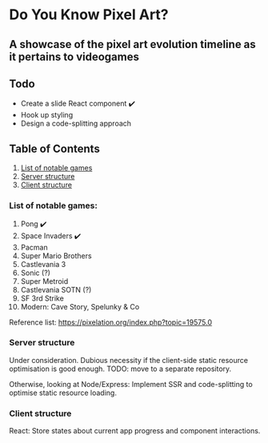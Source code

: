 # Do You Know Pixel Art?

## A showcase of the pixel art evolution timeline as it pertains to videogames

## Todo

- Create a slide React component ✔️
- Hook up styling
- Design a code-splitting approach

## Table of Contents

1. [List of notable games](https://github.com/Doesntmeananything/do-you-know-pixel-art#list-of-notable-games)
2. [Server structure](https://github.com/Doesntmeananything/do-you-know-pixel-art#server-structure)
3. [Client structure](https://github.com/Doesntmeananything/do-you-know-pixel-art#client-structure)

### List of notable games:

1. Pong ✔️
2. Space Invaders ✔️
3. Pacman
4. Super Mario Brothers
5. Castlevania 3
6. Sonic (?)
7. Super Metroid
8. Castlevania SOTN (?)
9. SF 3rd Strike
10. Modern: Cave Story, Spelunky & Co

Reference list: https://pixelation.org/index.php?topic=19575.0

### Server structure

Under consideration. Dubious necessity if the client-side static resource optimisation is good enough.
TODO: move to a separate repository.

Otherwise, looking at Node/Express: Implement SSR and code-splitting to optimise static resource loading.

### Client structure

React: Store states about current app progress and component interactions.
